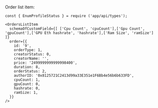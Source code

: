 Order list item:

    const { EnumProfileStatus } = require ('app/api/types');

    <OrdersListItem
      schemaOfCustomField={[ ['Cpu Count', 'cpuCount'],['Gpu Count', 'gpuCount'],['GPU Eth hashrate', 'hashrate'],['Ram Size', 'ramSize'] ]}
      order={{
        id: '9',
        orderType: 1,
        creatorStatus: 0,
        creatorName: '',
        price: '2499999999999998400',
        duration: 8,
        orderStatus: 2,
        authorID: '0x8125721C2413d99a33E351e1F6Bb4e56b6b633FD',
        cpuCount: 1,
        gpuCount: 0,
        hashrate: 0,
        ramSize: 1,
      }}
    />
